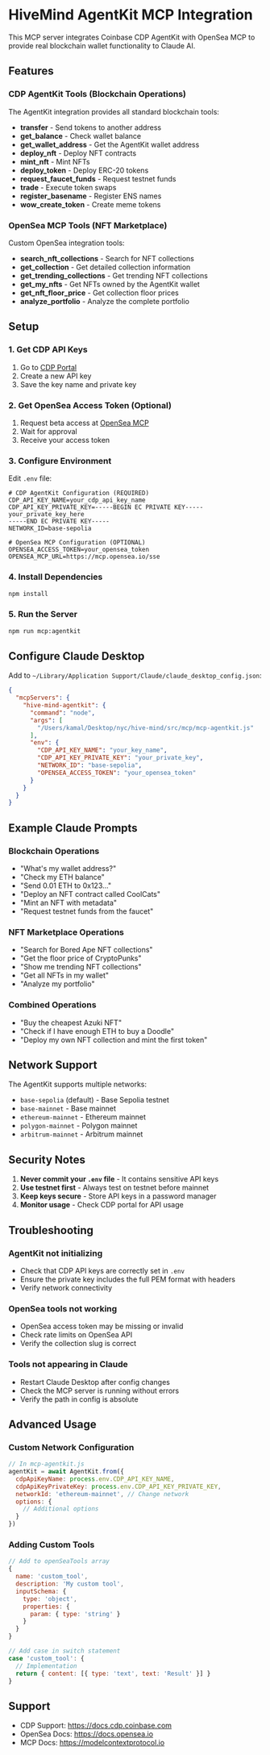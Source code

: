 # HiveMind AgentKit MCP Integration

This MCP server integrates Coinbase CDP AgentKit with OpenSea MCP to provide real blockchain wallet functionality to Claude AI.

## Features

### CDP AgentKit Tools (Blockchain Operations)
The AgentKit integration provides all standard blockchain tools:
- **transfer** - Send tokens to another address
- **get_balance** - Check wallet balance
- **get_wallet_address** - Get the AgentKit wallet address
- **deploy_nft** - Deploy NFT contracts
- **mint_nft** - Mint NFTs
- **deploy_token** - Deploy ERC-20 tokens
- **request_faucet_funds** - Request testnet funds
- **trade** - Execute token swaps
- **register_basename** - Register ENS names
- **wow_create_token** - Create meme tokens

### OpenSea MCP Tools (NFT Marketplace)
Custom OpenSea integration tools:
- **search_nft_collections** - Search for NFT collections
- **get_collection** - Get detailed collection information
- **get_trending_collections** - Get trending NFT collections
- **get_my_nfts** - Get NFTs owned by the AgentKit wallet
- **get_nft_floor_price** - Get collection floor prices
- **analyze_portfolio** - Analyze the complete portfolio

## Setup

### 1. Get CDP API Keys

1. Go to [CDP Portal](https://portal.cdp.coinbase.com/access/api)
2. Create a new API key
3. Save the key name and private key

### 2. Get OpenSea Access Token (Optional)

1. Request beta access at [OpenSea MCP](https://opensea.notion.site/)
2. Wait for approval
3. Receive your access token

### 3. Configure Environment

Edit `.env` file:
```env
# CDP AgentKit Configuration (REQUIRED)
CDP_API_KEY_NAME=your_cdp_api_key_name
CDP_API_KEY_PRIVATE_KEY=-----BEGIN EC PRIVATE KEY-----
your_private_key_here
-----END EC PRIVATE KEY-----
NETWORK_ID=base-sepolia

# OpenSea MCP Configuration (OPTIONAL)
OPENSEA_ACCESS_TOKEN=your_opensea_token
OPENSEA_MCP_URL=https://mcp.opensea.io/sse
```

### 4. Install Dependencies

```bash
npm install
```

### 5. Run the Server

```bash
npm run mcp:agentkit
```

## Configure Claude Desktop

Add to `~/Library/Application Support/Claude/claude_desktop_config.json`:

```json
{
  "mcpServers": {
    "hive-mind-agentkit": {
      "command": "node",
      "args": [
        "/Users/kamal/Desktop/nyc/hive-mind/src/mcp/mcp-agentkit.js"
      ],
      "env": {
        "CDP_API_KEY_NAME": "your_key_name",
        "CDP_API_KEY_PRIVATE_KEY": "your_private_key",
        "NETWORK_ID": "base-sepolia",
        "OPENSEA_ACCESS_TOKEN": "your_opensea_token"
      }
    }
  }
}
```

## Example Claude Prompts

### Blockchain Operations
- "What's my wallet address?"
- "Check my ETH balance"
- "Send 0.01 ETH to 0x123..."
- "Deploy an NFT contract called CoolCats"
- "Mint an NFT with metadata"
- "Request testnet funds from the faucet"

### NFT Marketplace Operations
- "Search for Bored Ape NFT collections"
- "Get the floor price of CryptoPunks"
- "Show me trending NFT collections"
- "Get all NFTs in my wallet"
- "Analyze my portfolio"

### Combined Operations
- "Buy the cheapest Azuki NFT"
- "Check if I have enough ETH to buy a Doodle"
- "Deploy my own NFT collection and mint the first token"

## Network Support

The AgentKit supports multiple networks:
- `base-sepolia` (default) - Base Sepolia testnet
- `base-mainnet` - Base mainnet
- `ethereum-mainnet` - Ethereum mainnet
- `polygon-mainnet` - Polygon mainnet
- `arbitrum-mainnet` - Arbitrum mainnet

## Security Notes

1. **Never commit your `.env` file** - It contains sensitive API keys
2. **Use testnet first** - Always test on testnet before mainnet
3. **Keep keys secure** - Store API keys in a password manager
4. **Monitor usage** - Check CDP portal for API usage

## Troubleshooting

### AgentKit not initializing
- Check that CDP API keys are correctly set in `.env`
- Ensure the private key includes the full PEM format with headers
- Verify network connectivity

### OpenSea tools not working
- OpenSea access token may be missing or invalid
- Check rate limits on OpenSea API
- Verify the collection slug is correct

### Tools not appearing in Claude
- Restart Claude Desktop after config changes
- Check the MCP server is running without errors
- Verify the path in config is absolute

## Advanced Usage

### Custom Network Configuration
```javascript
// In mcp-agentkit.js
agentKit = await AgentKit.from({
  cdpApiKeyName: process.env.CDP_API_KEY_NAME,
  cdpApiKeyPrivateKey: process.env.CDP_API_KEY_PRIVATE_KEY,
  networkId: 'ethereum-mainnet', // Change network
  options: {
    // Additional options
  }
})
```

### Adding Custom Tools
```javascript
// Add to openSeaTools array
{
  name: 'custom_tool',
  description: 'My custom tool',
  inputSchema: {
    type: 'object',
    properties: {
      param: { type: 'string' }
    }
  }
}

// Add case in switch statement
case 'custom_tool': {
  // Implementation
  return { content: [{ type: 'text', text: 'Result' }] }
}
```

## Support

- CDP Support: https://docs.cdp.coinbase.com
- OpenSea Docs: https://docs.opensea.io
- MCP Docs: https://modelcontextprotocol.io